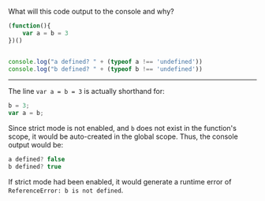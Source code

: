 What will this code output to the console and why?

```js
(function(){
	var a = b = 3
})()


console.log("a defined? " + (typeof a !== 'undefined'))
console.log("b defined? " + (typeof b !== 'undefined'))
```

---

The line `var a = b = 3` is actually shorthand for:

```js
b = 3;
var a = b;
```

Since strict mode is not enabled, and `b` does not exist in the function's scope, it would be auto-created in the global scope. Thus, the console output would be:

```js
a defined? false
b defined? true
```

If strict mode had been enabled, it would generate a runtime error of `ReferenceError: b is not defined`.
